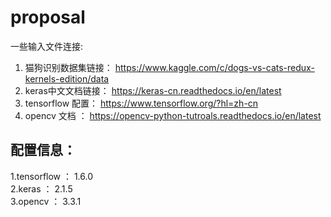 # proposal
一些输入文件连接:
1. 猫狗识别数据集链接： https://www.kaggle.com/c/dogs-vs-cats-redux-kernels-edition/data
2. keras中文文档链接： https://keras-cn.readthedocs.io/en/latest
3. tensorflow 配置：  https://www.tensorflow.org/?hl=zh-cn
4. opencv 文档    ：  https://opencv-python-tutroals.readthedocs.io/en/latest

配置信息：
-
1.tensorflow ： 1.6.0 <br>
2.keras      ： 2.1.5 <br>
3.opencv     ： 3.3.1 <br>
